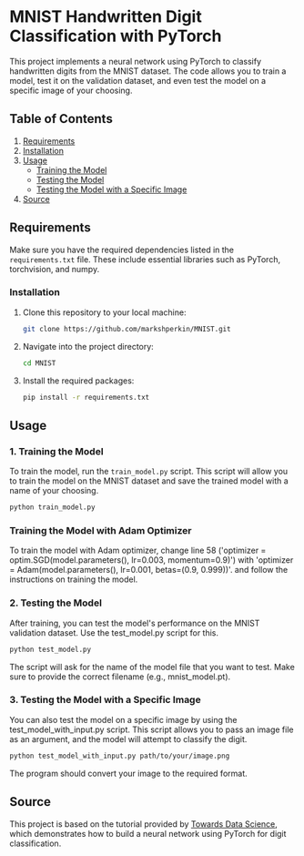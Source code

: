 # MNIST Handwritten Digit Classification with PyTorch

This project implements a neural network using PyTorch to classify handwritten digits from the MNIST dataset. The code allows you to train a model, test it on the validation dataset, and even test the model on a specific image of your choosing.

## Table of Contents

1. [Requirements](#requirements)
2. [Installation](#installation)
3. [Usage](#usage)
   - [Training the Model](#training-the-model)
   - [Testing the Model](#testing-the-model)
   - [Testing the Model with a Specific Image](#testing-the-model-with-a-specific-image)
4. [Source](#source)

## Requirements

Make sure you have the required dependencies listed in the `requirements.txt` file. These include essential libraries such as PyTorch, torchvision, and numpy.

### Installation

1. Clone this repository to your local machine:
    ```bash
    git clone https://github.com/markshperkin/MNIST.git
    ```

2. Navigate into the project directory:
    ```bash
    cd MNIST
    ```

3. Install the required packages:
    ```bash
    pip install -r requirements.txt
    ```

## Usage

### 1. Training the Model

To train the model, run the `train_model.py` script. This script will allow you to train the model on the MNIST dataset and save the trained model with a name of your choosing.

```bash
python train_model.py
```
### Training the Model with Adam Optimizer

To train the model with Adam optimizer, change line 58 ('optimizer = optim.SGD(model.parameters(), lr=0.003, momentum=0.9)') with 'optimizer = Adam(model.parameters(), lr=0.001, betas=(0.9, 0.999))'. and follow the instructions on training the model.

### 2. Testing the Model

After training, you can test the model's performance on the MNIST validation dataset. Use the test_model.py script for this.

```bash
python test_model.py
```

The script will ask for the name of the model file that you want to test. Make sure to provide the correct filename (e.g., mnist_model.pt).

### 3. Testing the Model with a Specific Image

You can also test the model on a specific image by using the test_model_with_input.py script. This script allows you to pass an image file as an argument, and the model will attempt to classify the digit.

```bash
python test_model_with_input.py path/to/your/image.png
```
The program should convert your image to the required format.

## Source

This project is based on the tutorial provided by [Towards Data Science](https://towardsdatascience.com/handwritten-digit-mnist-pytorch-977b5338e627), which demonstrates how to build a neural network using PyTorch for digit classification.


